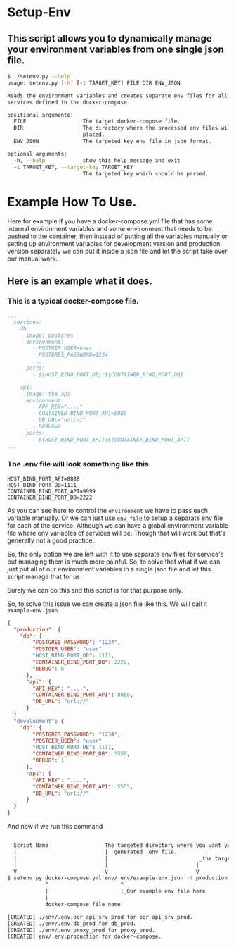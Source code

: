 
# Setup-Env

## This script allows you to dynamically manage your environment variables from one single json file.


```bash
$ ./setenv.py --help
usage: setenv.py [-h] [-t TARGET_KEY] FILE DIR ENV_JSON

Reads the environment variables and creates separate env files for all the
services defined in the docker-compose

positional arguments:
  FILE                  The target docker-compose file.
  DIR                   The directory where the processed env files will be
                        placed.
  ENV_JSON              The targeted key env file in json format.

optional arguments:
  -h, --help            show this help message and exit
  -t TARGET_KEY, --target-key TARGET_KEY
                        The targeted key which should be parsed.
```

# Example How To Use.

Here for example if you have a docker-compose.yml file that has some internal 
environment variables and some environment that needs to be pushed to the container,
then instead of putting all the variables manually or setting up environment variables
for development version and production version separately we can put it inside a json file and
let the script take over our manual work.

## Here is an example what it does.

### This is a typical docker-compose file.
```yml
...
  services:
    db:
      image: postgres
      environment:
        - POSTGER_USER=user
        - POSTGRES_PASSWORD=1234
        ...
      ports:
        - ${HOST_BIND_PORT_DB}:${CONTAINER_BIND_PORT_DB}

    api:
      image: the_api
      environment:
        - APP_KEY="...."
        - CONTAINER_BIND_PORT_API=8888
        - DB_URL="url://"
        - DEBUG=0
      ports:
        - ${HOST_BIND_PORT_API}:${CONTAINER_BIND_PORT_API}
...
```

### The .env file will look something like this
```
HOST_BIND_PORT_API=8888
HOST_BIND_PORT_DB=1111
CONTAINER_BIND_PORT_API=9999
CONTAINER_BIND_PORT_DB=2222
```

As you can see here to control the ```environment``` we have to pass each variable manually.
Or we can just use ```env_file``` to setup a separate env file for each of the service. 
Although we can have a global environment variable file where env variables of services will be.
Though that will work but that's generally not a good practice.

So, the only option we are left with it to use separate env files for service's but managing them
is much more painful. So, to solve that what if we can just put all of our environment variables in a
single json file and let this script manage that for us.

Surely we can do this and this script is for that purpose only.

So, to solve this issue we can create a json file like this. 
We will call it ```example-env.json```

```json
{
  "production": {
    "db": {
        "POSTGRES_PASSWORD": "1234",
        "POSTGER_USER": "user"
        "HOST_BIND_PORT_DB": 1111,
        "CONTAINER_BIND_PORT_DB": 2222,
        "DEBUG": 0
      },
      "api": {
        "API_KEY": "....",
        "CONTAINER_BIND_PORT_API": 8888,
        "DB_URL": "url://"
      }
  }
  "development": {
    "db": {
        "POSTGRES_PASSWORD": "1234",
        "POSTGER_USER": "user"
        "HOST_BIND_PORT_DB": 1111,
        "CONTAINER_BIND_PORT_DB": 5555,
        "DEBUG": 1
      },
      "api": {
        "API_KEY": "....",
        "CONTAINER_BIND_PORT_API": 5555,
        "DB_URL": "url://"
      }
  }
}
```
And now if we run this command
```bash

  Script Name                  The targeted directory where you want you keep the all the dynamically
  |                            |  generated .env file.
  |                            |                             _the targeted version
  |                            |                            | 
  V                            V                            V
$ setenv.py docker-compose.yml env/ env/example-env.json -t production
            ^                       ^
            |                       |_Our example env file here 
            |
            docker-compose file name

[CREATED] ./env/.env.ocr_api_srv_prod for ocr_api_srv_prod.
[CREATED] ./env/.env.db_prod for db_prod.
[CREATED] ./env/.env.proxy_prod for proxy_prod.
[CREATED] env/.env.production for docker-compose.
```

